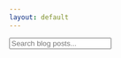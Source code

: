 ```yaml
---
layout: default
---
```


<!-- Simple-Jekyll-Search HTML -->
<div id="search-container">
<input type="text" id="search-input" placeholder="Search blog posts...">
<ul id="results-container"></ul>
</div>

<!-- Simple-Jekyll-Search JS -->
<script src="/assets/js/simple-jekyll-search.min.js" type="text/javascript"></script>

<!-- Simple-Jekyll-Search Configuration -->
<script>
SimpleJekyllSearch({
  searchInput: document.getElementById('search-input'),
  resultsContainer: document.getElementById('results-container'),
  searchResultTemplate: '<div><a href="{url}"><h2>{title}</h2></a><span>{date}</span></div>',
  json: '/search.json',
  limit: 20,
  fuzzy: 1
})
noResultsText ("No result found!")
</script>